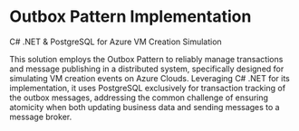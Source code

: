 # Outbox Pattern Implementation 

C# .NET & PostgreSQL for Azure VM Creation Simulation

This solution employs the Outbox Pattern to reliably manage transactions and message publishing in a distributed system, specifically designed for simulating VM creation events on Azure Clouds. Leveraging C# .NET for its implementation, it uses PostgreSQL exclusively for transaction tracking of the outbox messages, addressing the common challenge of ensuring atomicity when both updating business data and sending messages to a message broker.

